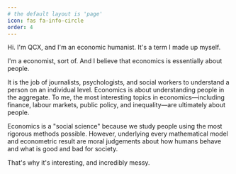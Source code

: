 ```yaml
---
# the default layout is 'page'
icon: fas fa-info-circle
order: 4
---
```


<!-- > Add Markdown syntax content to file `_tabs/about.md`{: .filepath } and it will show up on this page.
{: .prompt-tip } -->

Hi. I'm QCX, and I'm an economic humanist. It's a term I made up myself.

I'm a economist, sort of. And I believe that economics is essentially about people.

It is the job of journalists, psychologists, and social workers to understand a person on an individual level. Economics is about understanding people in the aggregate. To me, the most interesting topics in economics&mdash;including finance, labour markets, public policy, and inequality&mdash;are ultimately about people.

Economics is a "social science" because we study people using the most rigorous methods possible. However, underlying every mathematical model and econometric result are moral judgements about how humans behave and what is good and bad for society.

That's why it's interesting, and incredibly messy.